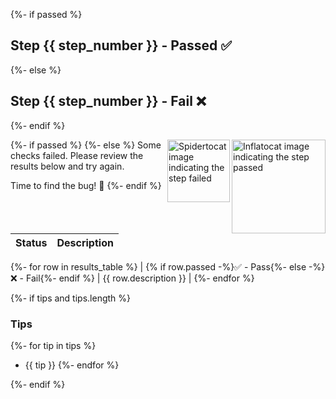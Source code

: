 {%- if passed %}

## Step {{ step_number }} - Passed ✅

{%- else %}

## Step {{ step_number }} - Fail ❌

{%- endif %}

{%- if passed %}
<img src="https://octodex.github.com/images/inflatocat.png" align="right" height="150px" alt="Inflatocat image indicating the step passed" />
{%- else %}
<img src="https://octodex.github.com/images/spidertocat.png" align="right" height="100px" alt="Spidertocat image indicating the step failed" />
Some checks failed. Please review the results below and try again.

Time to find the bug! 🤔
{%- endif %}

| Status | Description |
| ------ | ----------- |

{%- for row in results_table %}
| {% if row.passed -%}✅ - Pass{%- else -%}❌ - Fail{%- endif %} | {{ row.description }} |
{%- endfor %}

{%- if tips and tips.length %}

### Tips

{%- for tip in tips %}

- {{ tip }}
  {%- endfor %}

{%- endif %}
